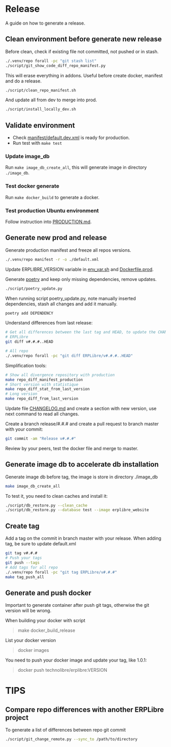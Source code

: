 # Release

A guide on how to generate a release.

## Clean environment before generate new release

Before clean, check if existing file not committed, not pushed or in stash.

```bash
./.venv/repo forall -pc "git stash list"
./script/git_show_code_diff_repo_manifest.py
```

This will erase everything in addons. Useful before create docker, manifest and do a release.

```bash
./script/clean_repo_manifest.sh
```

And update all from dev to merge into prod.

```bash
./script/install_locally_dev.sh
```

## Validate environment

- Check [manifest/default.dev.xml](../manifest/default.dev.xml) is ready for production.
- Run test with `make test`

### Update image_db

Run `make image_db_create_all`, this will generate image in directory `./image_db`.

### Test docker generate

Run `make docker_build` to generate a docker.

### Test production Ubuntu environment

Follow instruction into [PRODUCTION.md](./PRODUCTION.md).

## Generate new prod and release

Generate production manifest and freeze all repos versions.

```bash
./.venv/repo manifest -r -o ./default.xml
```

Update ERPLIBRE_VERSION variable in [env_var.sh](../env_var.sh) and [Dockerfile.prod](../docker/Dockerfile.prod.pkg).

Generate [poetry](./POETRY.md) and keep only missing dependencies, remove updates.

```bash
./script/poetry_update.py
```

When running script poetry_update.py, note manually inserted dependencies, stash all changes and add it manually.

```bash
poetry add DEPENDENCY
```

Understand differences from last release:

```bash
# Get all differences between the last tag and HEAD, to update the CHANGELOG.md
# ERPLibre
git diff v#.#.#..HEAD

# All repo
./.venv/repo forall -pc "git diff ERPLibre/v#.#.#..HEAD"
```

Simplification tools:

```bash
# Show all divergence repository with production
make repo_diff_manifest_production
# Short version with statistique
make repo_diff_stat_from_last_version
# Long version
make repo_diff_from_last_version
```

Update file [CHANGELOG.md](../CHANGELOG.md) and create a section with new version, use next command to read all changes.

Create a branch release/#.#.# and create a pull request to branch master with your commit:

```bash
git commit -am "Release v#.#.#"
```

Review by your peers, test the docker file and merge to master.

## Generate image db to accelerate db installation

Generate image db before tag, the image is store in directory ./image_db

```bash
make image_db_create_all
```

To test it, you need to clean caches and install it:

```bash
./script/db_restore.py --clean_cache
./script/db_restore.py --database test --image erplibre_website
```

## Create tag

Add a tag on the commit in branch master with your release. When adding tag, be sure to update default.xml

```bash
git tag v#.#.#
# Push your tags
git push --tags
# Add tags for all repo
./.venv/repo forall -pc "git tag ERPLibre/v#.#.#"
make tag_push_all
```

## Generate and push docker

Important to generate container after push git tags, otherwise the git version will be wrong.

When building your docker with script
> make docker_build_release

List your docker version
> docker images

You need to push your docker image and update your tag, like 1.0.1:
> docker push technolibre/erplibre:VERSION

# TIPS

## Compare repo differences with another ERPLibre project

To generate a list of differences between repo git commit

```bash
./script/git_change_remote.py --sync_to /path/to/directory
```